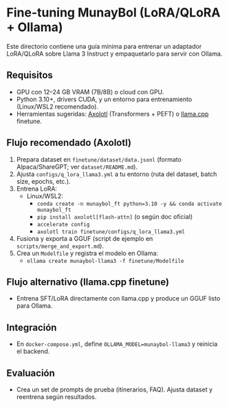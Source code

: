 # Fine-tuning MunayBol (LoRA/QLoRA + Ollama)

Este directorio contiene una guía mínima para entrenar un adaptador LoRA/QLoRA sobre Llama 3 Instruct y empaquetarlo para servir con Ollama.

## Requisitos
- GPU con 12–24 GB VRAM (7B/8B) o cloud con GPU.
- Python 3.10+, drivers CUDA, y un entorno para entrenamiento (Linux/WSL2 recomendado).
- Herramientas sugeridas: [Axolotl](https://github.com/OpenAccess-AI-Collective/axolotl) (Transformers + PEFT) o [llama.cpp](https://github.com/ggerganov/llama.cpp) finetune.

## Flujo recomendado (Axolotl)
1) Prepara dataset en `finetune/dataset/data.jsonl` (formato Alpaca/ShareGPT; ver `dataset/README.md`).
2) Ajusta `configs/q_lora_llama3.yml` a tu entorno (ruta del dataset, batch size, epochs, etc.).
3) Entrena LoRA:
   - Linux/WSL2:
     - `conda create -n munaybol_ft python=3.10 -y && conda activate munaybol_ft`
     - `pip install axolotl[flash-attn]` (o según doc oficial)
     - `accelerate config`
     - `axolotl train finetune/configs/q_lora_llama3.yml`
4) Fusiona y exporta a GGUF (script de ejemplo en `scripts/merge_and_export.md`).
5) Crea un `Modelfile` y registra el modelo en Ollama:
   - `ollama create munaybol-llama3 -f finetune/Modelfile`

## Flujo alternativo (llama.cpp finetune)
- Entrena SFT/LoRA directamente con llama.cpp y produce un GGUF listo para Ollama.

## Integración
- En `docker-compose.yml`, define `OLLAMA_MODEL=munaybol-llama3` y reinicia el backend.

## Evaluación
- Crea un set de prompts de prueba (itinerarios, FAQ). Ajusta dataset y reentrena según resultados.
